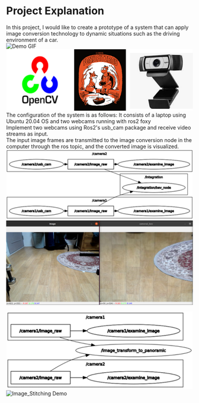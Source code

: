 # Project Explanation  

In this project, I would like to create a prototype of a system that can apply image conversion technology to dynamic situations such as the driving environment of a car.  
![Demo GIF](./demo/머신비전시스템텀프.gif)    
![Using APIs](./demo/image.png)  
The configuration of the system is as follows: It consists of a laptop using Ubuntu 20.04 OS and two webcams running with ros2 foxy    
Implement two webcams using Ros2's usb_cam package and receive video streams as input.  
The input image frames are transmitted to the image conversion node in the computer through the ros topic, and the converted image is visualized.  
![BEV System config](./demo/image(4).png)  
![BEV Demo](./demo/image(3).png)  

![Image_Stitching System config](./demo/image(5).png)  
![Image_Stitching Demo](./demo/머신비전시스템텀프.gif)  